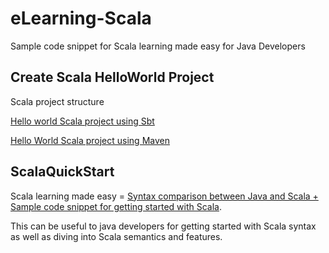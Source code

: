 eLearning-Scala
==============
Sample code snippet for Scala learning made easy for Java Developers

Create Scala HelloWorld Project
-------------------------------
Scala project structure

[Hello world Scala project using Sbt](https://github.com/tirthalpatel/Learning-Scala/tree/master/scala-sbt-helloworld)

[Hello World Scala project using Maven](https://github.com/tirthalpatel/Learning-Scala/tree/master/scala-mvn-helloworld)


ScalaQuickStart
----------------
Scala learning made easy = [Syntax comparison between Java and Scala + Sample code snippet for getting started with Scala](https://github.com/tirthalpatel/Learning-Scala/tree/master/ScalaQuickStart).

This can be useful to java developers for getting started with Scala syntax as well as diving into Scala semantics and features.
